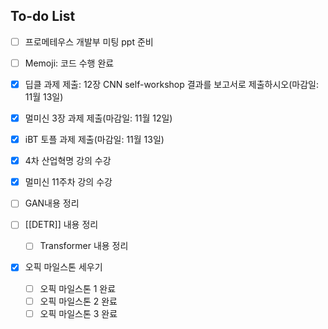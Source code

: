 ## To-do List
- [ ] 프로메테우스 개발부 미팅 ppt 준비
- [ ] Memoji: 코드 수행 완료

- [x] 딥클 과제 제출: 12장 CNN self-workshop 결과를 보고서로 제출하시오(마감일: 11월 13일)
- [x] 멀미신 3장 과제 제출(마감일: 11월 12일)
- [x] iBT 토플 과제 제출(마감일: 11월 13일)
- [x] 4차 산업혁명 강의 수강
- [x] 멀미신 11주차 강의 수강

- [ ] GAN내용 정리
- [ ] [[DETR]] 내용 정리
	- [ ] Transformer 내용 정리

- [x] 오픽 마일스톤 세우기
	- [ ] 오픽 마일스톤 1 완료
	- [ ] 오픽 마일스톤 2 완료
	- [ ] 오픽 마일스톤 3 완료
